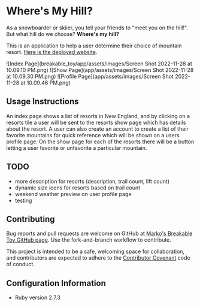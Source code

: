 # Where's My Hill?

As a snowboarder or skiier, you tell your friends to "meet you on the hill!". But what hill do we choose? **Where's my hill?**

This is an application to help a user determine their choice of mountain resort. [Here is the deployed website](https://mountaindex.onrender.com/).

![Index Page](breakable_toy/app/assets/images/Screen Shot 2022-11-28 at 10.09.10 PM.png)
![Show Page](app/assets/images/Screen Shot 2022-11-28 at 10.09.30 PM.png)
![Profile Page](app/assets/images/Screen Shot 2022-11-28 at 10.09.46 PM.png)

## Usage Instructions

An index page shows a list of resorts in New England, and by clicking on a resorts tile a user will be sent to the resorts show page which has details about the resort. A user can also create an account to create a list of their favorite mountains for quick reference which will be shown on a users profile page. On the show page for each of the resorts there will be a button letting a user favorite or unfavorite a particular mountain.

## TODO

* more description for resorts (description, trail count, lift count)
* dynamic size icons for resorts based on trail count
* weekend weather preview on user profile page
* testing

## Contributing

Bug reports and pull requests are welcome on GitHub at [Marko's Breakable Toy GitHub page](https://github.com/user072521/breakable_toy). Use the fork-and-branch workflow to contribute.

This project is intended to be a safe, welcoming space for collaboration, and contributors are expected to adhere to the [Contributor Covenant](https://www.contributor-covenant.org/) code of conduct.

## Configuration Information

* Ruby version 2.7.3
